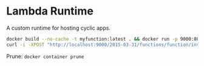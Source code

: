 # Lambda Runtime

A custom runtime for hosting cyclic apps.

```sh
docker build --no-cache -t myfunction:latest . && docker run -p 9000:8080 myfunction:latest
curl -i -XPOST "http://localhost:9000/2015-03-31/functions/function/invocations" -d '{}'
```

Prune: `docker container prune`
